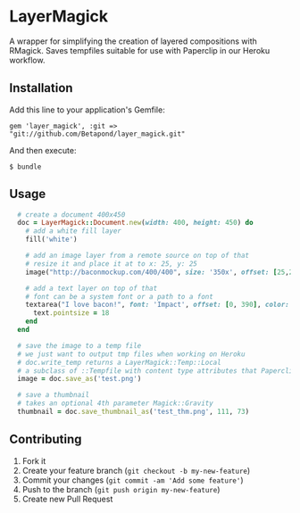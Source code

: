 # LayerMagick

A wrapper for simplifying the creation of layered compositions with RMagick.
Saves tempfiles suitable for use with Paperclip in our Heroku workflow.

## Installation

Add this line to your application's Gemfile:

    gem 'layer_magick', :git => "git://github.com/Betapond/layer_magick.git"

And then execute:

    $ bundle

## Usage

```ruby
  # create a document 400x450
  doc = LayerMagick::Document.new(width: 400, height: 450) do
    # add a white fill layer
    fill('white')

    # add an image layer from a remote source on top of that
    # resize it and place it at to x: 25, y: 25
    image("http://baconmockup.com/400/400", size: '350x', offset: [25,25])

    # add a text layer on top of that
    # font can be a system font or a path to a font
    textarea("I love bacon!", font: 'Impact', offset: [0, 390], color: 'black') do |text|
      text.pointsize = 18
    end
  end

  # save the image to a temp file
  # we just want to output tmp files when working on Heroku
  # doc.write_temp returns a LayerMagick::Temp::Local
  # a subclass of ::Tempfile with content type attributes that Paperclip looks for
  image = doc.save_as('test.png')

  # save a thumbnail
  # takes an optional 4th parameter Magick::Gravity
  thumbnail = doc.save_thumbnail_as('test_thm.png', 111, 73)
```

## Contributing

1. Fork it
2. Create your feature branch (`git checkout -b my-new-feature`)
3. Commit your changes (`git commit -am 'Add some feature'`)
4. Push to the branch (`git push origin my-new-feature`)
5. Create new Pull Request
